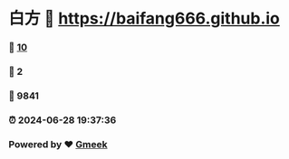 # 白方 :link: https://baifang666.github.io 
### :page_facing_up: [10](https://baifang666.github.io/tag.html) 
### :speech_balloon: 2 
### :hibiscus: 9841 
### :alarm_clock: 2024-06-28 19:37:36 
### Powered by :heart: [Gmeek](https://github.com/Meekdai/Gmeek)
